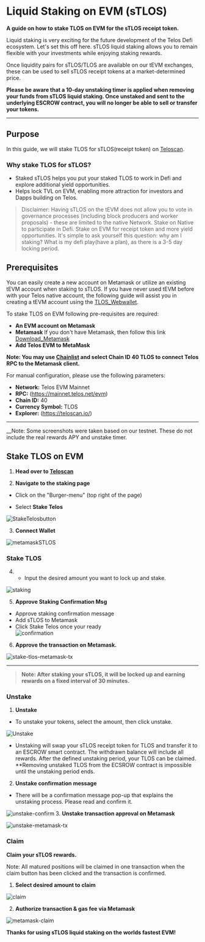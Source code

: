 # Liquid Staking on EVM (sTLOS)

__A guide on how to stake TLOS on EVM for the sTLOS receipt token.__

Liquid staking is very exciting for the future development of the Telos Defi ecosystem. Let's set this off here. sTLOS liquid staking allows you to remain flexible with your investments while enjoying staking rewards.

Once liquidity pairs for sTLOS/TLOS are available on our tEVM exchanges, these can be used to sell sTLOS receipt tokens at a market-determined price.

**Please be aware that a 10-day unstaking timer is applied when removing your funds from sTLOS liquid staking. Once unstaked and sent to the underlying ESCROW contract, you will no longer be able to sell or transfer your tokens.**

-------   --                    ------

## Purpose
In this guide, we will stake TLOS for sTLOS(receipt token) on [Teloscan](http://teloscan.io). 

### Why stake TLOS for sTLOS?
- Staked sTLOS helps you put your staked TLOS to work in Defi and explore additional yield opportunities.
- Helps lock TVL on EVM, enabling more attraction for investors and Dapps building on Telos. 

>   Disclaimer: Having sTLOS on the tEVM does not allow you to vote in governance processes (including block producers and worker proposals) - these are limited to the native Network. Stake on Native to participate in Defi. Stake on EVM for receipt token and more yield opportunities. It's simple to ask yourself this question: why am I staking? What is my defi play(have a plan), as there is a 3-5 day locking period.

## Prerequisites

You can easily create a new account on Metamask or utilize an existing tEVM account when staking to sTLOS. If you have never used tEVM before with your Telos native account, the following guide will assist you in creating a tEVM account using the [TLOS_Webwallet](https://wallet.telos.net/). 

To stake TLOS on EVM following pre-requisites are required:

- **An EVM account on Metamask**
- **Metamask** If you don't have Metamask, then follow this link [Download_Metamask](https://metamask.io/download/)
- **Add Telos EVM to MetaMask**

__Note: You may use [Chainlist](https://chainlist.org/) and select Chain ID 40 TLOS to connect Telos RPC to the Metamask client.__

For manual configuration, please use the following parameters:

- **Network:** Telos EVM Mainnet
- **RPC:** (https://mainnet.telos.net/evm)
- **Chain ID:** 40
- **Currency Symbol:** TLOS
- **Explorer:** (https://teloscan.io/)


------        ---           --------- 

__Note: Some screenshots were taken based on our testnet. These do not include the real rewards APY and unstake timer.

## Stake TLOS on EVM

1. **Head over to [Teloscan](https://www.teloscan.io)**
 

2. **Navigate to the staking page**

- Click on the "Burger-menu" (top right of the page)

- Select **Stake Telos**

![StakeTelosbutton](/img/StakeTelosbutton.png)

3. **Connect Wallet**
 
![metamaskSTLOS](/img/metamaskSTLOS.png)


### Stake TLOS 

4. - Input the desired amount you want to lock up and stake.
 
 ![staking](/img/stake-on-evm.png)

5. **Approve Staking Confirmation Msg**

- Approve staking confirmation message
- Add sTLOS to Metamask
- Click Stake Telos once your ready   
![confirmation](/img/staking-confirmation.png)

6. **Approve the transaction on Metamask.**

![stake-tlos-metamask-tx](/img/stake-tlos-metamask-tx.png)
-------        --                    ------ 
 > **Note: After staking your sTLOS, it will be locked up and earning rewards on a fixed interval of 30 minutes.**
 
### Unstake
1. **Unstake**
- To unstake your tokens, select the amount, then click unstake.

![Unstake](/img/Unstake-tlos.png)
- Unstaking will swap your sTLOS receipt token for TLOS and transfer it to an ESCROW smart contract. The withdrawn balance will include all rewards. After the defined unstaking period, your TLOS can be claimed. **Removing unstaked TLOS from the ECSROW contract is impossible until the unstaking period ends.

2. **Unstake confirmation message**
- There will be a confirmation message pop-up that explains the unstaking process. Please read and confirm it.
 
![unstake-confirm](/img/unstaking-confirmation.png)
3. **Unstake transaction approval on Metamask**

![unstake-metamask-tx](/img/unstake-meta.png)

### Claim

**Claim your sTLOS rewards.**

Note: All matured positions will be claimed in one transaction when the claim button has been clicked and the transaction is confirmed.

1. **Select desired amount to claim**

![claim](/img/Claim-TLOS.png)

2. **Authorize transaction & gas fee via Metamask**

![metamask-claim](/img/claim-TLOS-metamask.png)

**Thanks for using sTLOS liquid staking on the worlds fastest EVM!**
